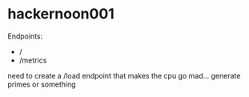 # hackernoon001

Endpoints:

* /
* /metrics 

need to create a /load endpoint that makes the cpu go mad… generate primes or something
